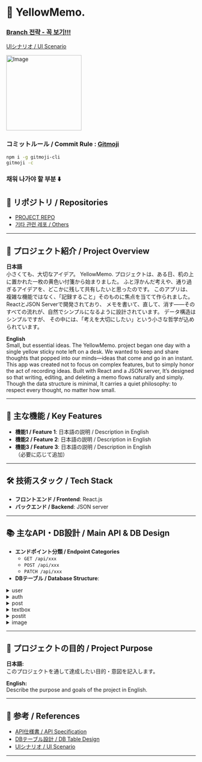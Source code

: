 # 📝 YellowMemo.
### [Branch 전략 - 꼭 보기!!!](https://github.com/girlznight/Project-GirzDay-react-repo/blob/main/README.md)

[UIシナリオ / UI Scenario](https://www.figma.com/design/bHP3cXgSJ24emyrV1yNXRT/Untitled?node-id=0-1&t=94VpRgeA6CHY3eCb-1)


<img alt="Image" src="https://github.com/user-attachments/assets/d91eb918-1423-4869-a666-5c2476aa4e3e" width="200" height="200"/>

### コミットルール / Commit Rule : [Gitmoji](https://gitmoji.dev/)

```bash
npm i -g gitmoji-cli     
gitmoji -c
```

### 채워 나가야 할 부분 ⬇️
  
## 🔗 リポジトリ / Repositories

- [PROJECT REPO](https://github.com/girlznight/Project-GirzDay-react-repo)
- [기타 관련 레포 / Others](#)

---

## 📖 プロジェクト紹介 / Project Overview

**日本語**  
小さくても、大切なアイデア。
YellowMemo. プロジェクトは、ある日、机の上に置かれた一枚の黄色い付箋から始まりました。
ふと浮かんだ考えや、通り過ぎるアイデアを、どこかに残して共有したいと思ったのです。
このアプリは、複雑な機能ではなく、「記録すること」そのものに焦点を当てて作られました。
ReactとJSON Serverで開発されており、
メモを書いて、直して、消す——そのすべての流れが、自然でシンプルになるように設計されています。
データ構造はシンプルですが、
その中には、「考えを大切にしたい」という小さな哲学が込められています。

**English**  
Small, but essential ideas.
The YellowMemo. project began one day with a single yellow sticky note left on a desk.
We wanted to keep and share thoughts that popped into our minds—ideas that come and go in an instant.
This app was created not to focus on complex features, but to simply honor the act of recording ideas.
Built with React and a JSON server,
It’s designed so that writing, editing, and deleting a memo flows naturally and simply.
Though the data structure is minimal,
It carries a quiet philosophy: to respect every thought, no matter how small.

---

## 🌟 主な機能 / Key Features

- **機能1 / Feature 1**: 日本語の説明 / Description in English  
- **機能2 / Feature 2**: 日本語の説明 / Description in English  
- **機能3 / Feature 3**: 日本語の説明 / Description in English  
（必要に応じて追加）

---

## 🛠 技術スタック / Tech Stack

- **フロントエンド / Frontend**: React.js 
- **バックエンド / Backend**: JSON server

---

## 📚 主なAPI・DB設計 / Main API & DB Design

- **エンドポイント分類 / Endpoint Categories**  
  - `GET /api/xxx`  
  - `POST /api/xxx`  
  - `PATCH /api/xxx`
- **DBテーブル / Database Structure**:  

<details>
<summary>user</summary>

| Field     | Type   | Description                   |
|-----------|--------|-------------------------------|
| id        | number | Unique user ID                |
| loginId   | string | Login ID                      |
| profile   | string | Profile image (Base64 format) |

</details>

<details>
<summary>auth</summary>

| Field     | Type   | Description                       |
|-----------|--------|-----------------------------------|
| id        | number | Unique auth ID                    |
| password  | string | Password                          |
| userId    | number | Linked user ID (foreign key)      |

</details>

<details>
<summary>post</summary>

| Field     | Type   | Description                       |
|-----------|--------|-----------------------------------|
| id        | number | Unique post ID                    |
| userId    | number | Author's user ID (foreign key)    |

</details>

<details>
<summary>textbox</summary>

| Field     | Type   | Description                       |
|-----------|--------|-----------------------------------|
| id        | number | Unique textbox ID                 |
| x         | number | X position                        |
| y         | number | Y position                        |
| postId    | number | Parent post ID (foreign key)      |
| content   | string | Text content                      |

</details>

<details>
<summary>postit</summary>

| Field     | Type   | Description                       |
|-----------|--------|-----------------------------------|
| id        | number | Unique post-it ID                 |
| x         | number | X position                        |
| y         | number | Y position                        |
| z         | number | Z-index (stacking order)          |
| postId    | number | Parent post ID (foreign key)      |
| content   | string | Memo content                      |
| userId    | number | Author's user ID (foreign key)    |

</details>

<details>
<summary>image</summary>

| Field     | Type   | Description                       |
|-----------|--------|-----------------------------------|
| id        | number | Unique image ID                   |
| x         | number | X position                        |
| y         | number | Y position                        |
| z         | number | Z-index (stacking order)          |
| postId    | number | Parent post ID (foreign key)      |
| src       | string | Image source (Base64 format)      |
| userId    | number | Uploader's user ID (foreign key)  |

</details>

---

## 🎯 プロジェクトの目的 / Project Purpose

**日本語:**  
このプロジェクトを通して達成したい目的・意図を記入します。

**English:**  
Describe the purpose and goals of the project in English.

---

## 📎 参考 / References

- [API仕様書 / API Specification](#)
- [DBテーブル設計 / DB Table Design](#)
- [UIシナリオ / UI Scenario](https://www.figma.com/design/bHP3cXgSJ24emyrV1yNXRT/Untitled?node-id=0-1&t=94VpRgeA6CHY3eCb-1)

---
